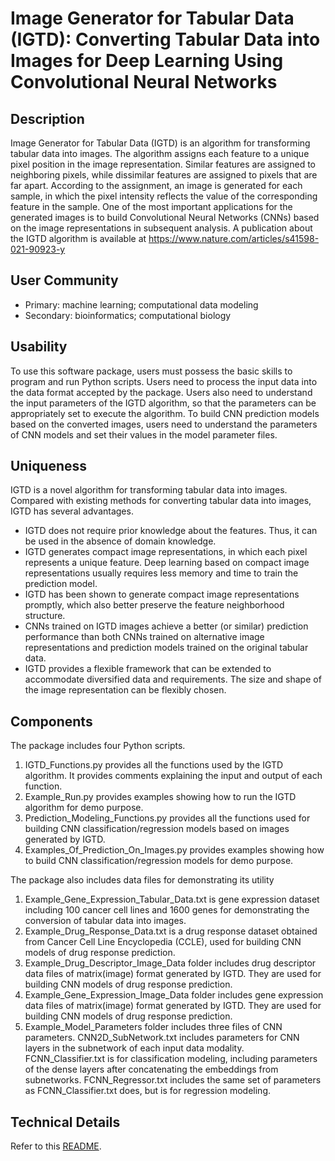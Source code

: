 # Image Generator for Tabular Data (IGTD): Converting Tabular Data into Images for Deep Learning Using Convolutional Neural Networks

## Description

Image Generator for Tabular Data (IGTD) is an algorithm for transforming tabular data into images. The algorithm assigns each feature to a unique pixel position in the image representation. Similar features are assigned to neighboring pixels, while dissimilar features are assigned to pixels that are far apart. According to the assignment, an image is generated for each sample, in which the pixel intensity reflects the value of the corresponding feature in the sample. One of the most important applications for the generated images is to build Convolutional Neural Networks (CNNs) based on the image representations in subsequent analysis. A publication about the IGTD algorithm is available at https://www.nature.com/articles/s41598-021-90923-y

## User Community

- Primary: machine learning; computational data modeling
- Secondary: bioinformatics; computational biology

## Usability

To use this software package, users must possess the basic skills to program and run Python scripts. Users need to process the input data into the data format accepted by the package. Users also need to understand the input parameters of the IGTD algorithm, so that the parameters can be appropriately set to execute the algorithm. To build CNN prediction models based on the converted images, users need to understand the parameters of CNN models and set their values in the model parameter files.

## Uniqueness

IGTD is a novel algorithm for transforming tabular data into images. Compared with existing methods for converting tabular data into images, IGTD has several advantages. 
- IGTD does not require prior knowledge about the features. Thus, it can be used in the absence of domain knowledge. 
- IGTD generates compact image representations, in which each pixel represents a unique feature. Deep learning based on compact image representations usually requires less memory and time to train the prediction model.
- IGTD has been shown to generate compact image representations promptly, which also better preserve the feature neighborhood structure.
- CNNs trained on IGTD images achieve a better (or similar) prediction performance than both CNNs trained on alternative image representations and prediction models trained on the original tabular data. 
- IGTD provides a flexible framework that can be extended to accommodate diversified data and requirements. The size and shape of the image representation can be flexibly chosen.  

## Components

The package includes four Python scripts. 
1. IGTD_Functions.py provides all the functions used by the IGTD algorithm. It provides comments explaining the input and output of each function.
2. Example_Run.py provides examples showing how to run the IGTD algorithm for demo purpose.
3. Prediction_Modeling_Functions.py provides all the functions used for building CNN classification/regression models based on images generated by IGTD. 
4. Examples_Of_Prediction_On_Images.py provides examples showing how to build CNN classification/regression models for demo purpose.

The package also includes data files for demonstrating its utility
1. Example_Gene_Expression_Tabular_Data.txt is gene expression dataset including 100 cancer cell lines and 1600 genes for demonstrating the conversion of tabular data into images.
2. Example_Drug_Response_Data.txt is a drug response dataset obtained from Cancer Cell Line Encyclopedia (CCLE), used for building CNN models of drug response prediction.
3. Example_Drug_Descriptor_Image_Data folder includes drug descriptor data files of matrix(image) format generated by IGTD. They are used for building CNN models of drug response prediction.
4. Example_Gene_Expression_Image_Data folder includes gene expression data files of matrix(image) format generated by IGTD. They are used for building CNN models of drug response prediction.
5. Example_Model_Parameters folder includes three files of CNN parameters. CNN2D_SubNetwork.txt includes parameters for CNN layers in the subnetwork of each input data modality. FCNN_Classifier.txt is for classification modeling, including parameters of the dense layers after concatenating the embeddings from subnetworks. FCNN_Regressor.txt includes the same set of parameters as FCNN_Classifier.txt does, but is for regression modeling.


## Technical Details

Refer to this [README](https://github.com/zhuyitan/IGTD/tree/main/Scripts).
